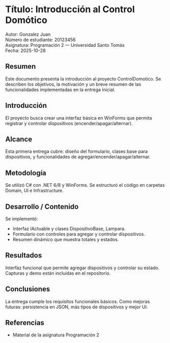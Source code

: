 # Título: Introducción al Control Domótico

Autor: Gonzalez Juan  
Número de estudiante: 20123456  
Asignatura: Programación 2 — Universidad Santo Tomás  
Fecha: 2025-10-28

## Resumen
Este documento presenta la introducción al proyecto ControlDomotico. Se describen los objetivos, la motivación y un breve resumen de las funcionalidades implementadas en la entrega inicial.

## Introducción
El proyecto busca crear una interfaz básica en WinForms que permita registrar y controlar dispositivos (encender/apagar/alternar).

## Alcance
Esta primera entrega cubre: diseño del formulario, clases base para dispositivos, y funcionalidades de agregar/encender/apagar/alternar.

## Metodología
Se utilizó C# con .NET 6/8 y WinForms. Se estructuró el código en carpetas Domain, UI e Infrastructure.

## Desarrollo / Contenido
Se implementó:
- Interfaz IActuable y clases DispositivoBase, Lampara.
- Formulario con controles para agregar y controlar dispositivos.
- Resumen dinámico que muestra totales y estados.

## Resultados
Interfaz funcional que permite agregar dispositivos y controlar su estado. Capturas y demo están incluidas en el repositorio.

## Conclusiones
La entrega cumple los requisitos funcionales básicos. Como mejoras futuras: persistencia en JSON, más tipos de dispositivos y mejor UI.

## Referencias
- Material de la asignatura Programación 2
